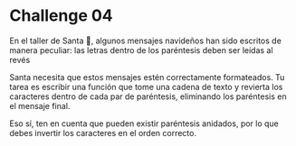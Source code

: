 # Challenge 04

En el taller de Santa 🎅, algunos mensajes navideños han sido escritos de manera 
peculiar: las letras dentro de los paréntesis deben ser leídas al revés

Santa necesita que estos mensajes estén correctamente formateados. 
Tu tarea es escribir una función que tome una cadena de texto y revierta los caracteres 
dentro de cada par de paréntesis, eliminando los paréntesis en el mensaje final.

Eso sí, ten en cuenta que pueden existir paréntesis anidados, por lo que debes invertir
los caracteres en el orden correcto.